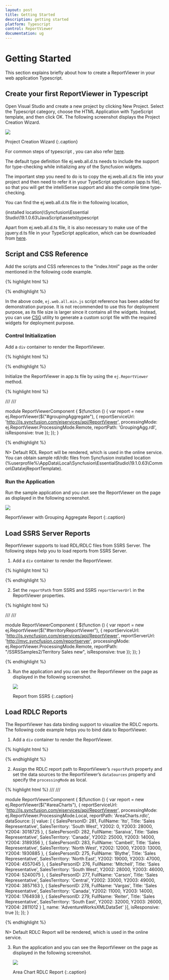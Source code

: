 ```yaml
---
layout: post
title: Getting Started
description: getting started
platform: Typescript
control: ReportViewer
documentation: ug
---
```


# Getting Started

This section explains briefly about how to create a ReportViewer in your web application Typescript.

## Create your first ReportViewer in Typescript

Open Visual Studio and create a new project by clicking New Project. Select the Typescript category, choose the HTML Application with TypeScript template, and then click OK. The following screenshot displays the Project Creation Wizard.

![](Getting-Started_images/Getting-Started_img1.png) 

Project Creation Wizard
{:.caption}

For common steps of typescript , you can also refer [here](https://help.syncfusion.com/js/typescript).

The default type definition file ej.web.all.d.ts needs to include the support for type-checking while initializing any of the Syncfusion widgets. 

The important step you need to do is to copy the ej.web.all.d.ts file into your project and then need to refer it in your TypeScript application (app.ts file), so that you will get the intelliSense support and also the compile time type-checking.

You can find the ej.web.all.d.ts file in the following location,

(installed location)\Syncfusion\Essential Studio\19.1.0.63\JavaScript\assets\typescript

Apart from ej.web.all.d.ts file, it is also necessary to make use of the jquery.d.ts file in your TypeScript application, which can be downloaded from [here](https://github.com/DefinitelyTyped/DefinitelyTyped).

## Script and CSS Reference

Add the scripts and CSS references to the “index.html” page as the order mentioned in the following code example.

{% highlight html %}

<!DOCTYPE html>
<html>
<head>
    <link href="http://cdn.syncfusion.com/19.1.0.63/js/web/bootstrap-theme/ej.web.all.min.css" rel="stylesheet" />
    <script src="https://code.jquery.com/jquery-3.0.0.min.js"></script>
    <script src="http://cdn.syncfusion.com/js/assets/external/jsrender.min.js" type="text/javascript"></script>
    <script src="https://ajax.aspnetcdn.com/ajax/jquery.validate/1.14.0/jquery.validate.min.js"></script>
    <script src="http://cdn.syncfusion.com/19.1.0.63/js/web/ej.web.all.min.js" type="text/javascript"></script>
    <script src="app.js"></script>
</head>
<body>
</body>
</html>

{% endhighlight %}

In the above code, `ej.web.all.min.js` script reference has been added for demonstration purpose. It is not recommended to use this for deployment purpose, as its file size is larger since it contains all the widgets. Instead, you can use [CSG](http://csg.syncfusion.com/# "") utility to generate a custom script file with the required widgets for deployment purpose.

### Control Initialization

Add a `div` container to render the ReportViewer.

{% highlight html %}

<!DOCTYPE html>
<html>    
     <body>
         <div id="groupingAggregate"></div>
     </body>
</html>

{% endhighlight %}

Initialize the ReportViewer in app.ts file by using the `ej.ReportViewer` method.

{% highlight html %}

/// <reference path="../tsfiles/jquery.d.ts"></reference>
/// <reference path="../tsfiles/ej.web.all.d.ts"></reference>

module ReportViewerComponent {
    $(function () {
        var report = new ej.ReportViewer($("#groupingAggregate"), {
            reportServiceUrl: 'http://js.syncfusion.com/ejservices/api/ReportViewer',
            processingMode: ej.ReportViewer.ProcessingMode.Remote,
            reportPath: 'GroupingAgg.rdl',
            isResponsive: true
        });
    });
}

{% endhighlight %}

N> Default RDL Report will be rendered, which is used in the online service. You can obtain sample rdl/rdlc files from Syncfusion installed location (%userprofile%\AppData\Local\Syncfusion\EssentialStudio\19.1.0.63\Common\Data\ejReportTemplate).

### Run the Application

Run the sample application and you can see the ReportViewer on the page as displayed in the following screenshot.

![](Getting-Started_images/Getting-Started_img2.png) 

ReportViewer with Grouping Aggregate Report
{:.caption}

## Load SSRS Server Reports

ReportViewer supports to load RDL/RDLC files from SSRS Server. The following steps help you to load reports from SSRS Server.

1. Add a `div` container to render the ReportViewer.

{% highlight html %}

<!DOCTYPE html>
<html>    
     <body>
         <div id="territoryReportViewer"></div>
     </body>
</html>

{% endhighlight %}

2. Set the `reportPath` from SSRS and SSRS `reportServerUrl` in the ReportViewer properties.

{% highlight html %}

/// <reference path="../tsfiles/jquery.d.ts"></reference>
/// <reference path="../tsfiles/ej.web.all.d.ts"></reference>

module ReportViewerComponent {
    $(function () {
         var report = new ej.ReportViewer($("#territoryReportViewer"), {
            reportServiceUrl: 'http://js.syncfusion.com/ejservices/api/ReportViewer',
            reportServerUrl: 'http://mvc.syncfusion.com/reportserver',
            processingMode: ej.ReportViewer.ProcessingMode.Remote,
            reportPath: "/SSRSSamples2/Territory Sales new",
            isResponsive: true
        });
    });	
}

{% endhighlight %}

3. Run the application and you can see the ReportViewer on the page as displayed in the following screenshot.

   ![](Getting-Started_images/Getting-Started_img3.png) 
   
   Report from SSRS
   {:.caption}

## Load RDLC Reports

The ReportViewer has data binding support to visualize the RDLC reports. The following code example helps you to bind data to ReportViewer.

1. Add a `div` container to render the ReportViewer.

{% highlight html %}

<!DOCTYPE html>
<html>    
     <body>
         <div id="areaCharts"></div>
     </body>
</html>

{% endhighlight %}

2. Assign the RDLC report path to ReportViewer’s `reportPath` property and set the data sources to the ReportViewer’s `dataSources` property and specify the `processingMode` as local.

{% highlight html %}
/// <reference path="scripts/jquery.d.ts" />
/// <reference path="scripts/ej.widgets.all.d.ts" />

module ReportViewerComponent {
    $(function () {
        var report = new ej.ReportViewer($("#areaCharts"), {
            reportServiceUrl: 'http://js.syncfusion.com/ejservices/api/ReportViewer',
            processingMode: ej.ReportViewer.ProcessingMode.Local,
            reportPath: 'AreaCharts.rdlc',
            dataSource: [{
                value: [
                    { SalesPersonID: 281, FullName: 'Ito', Title: 'Sales Representative', SalesTerritory: 'South West', Y2002: 0, Y2003: 28000, Y2004: 3018725 },
                    { SalesPersonID: 282, FullName: 'Saraiva', Title: 'Sales Representative', SalesTerritory: 'Canada', Y2002: 25000, Y2003: 14000, Y2004: 3189356 },
                    { SalesPersonID: 283, FullName: 'Cambell', Title: 'Sales Representative', SalesTerritory: 'North West', Y2002: 12000, Y2003: 13000, Y2004: 1930885 },
                    { SalesPersonID: 275, FullName: 'Blythe', Title: 'Sales Representative', SalesTerritory: 'North East', Y2002: 19000, Y2003: 47000, Y2004: 4557045 },
                    { SalesPersonID: 276, FullName: 'Mitchell', Title: 'Sales Representative', SalesTerritory: 'South West', Y2002: 28000, Y2003: 46000, Y2004: 5240075 },
                    { SalesPersonID: 277, FullName: 'Carson', Title: 'Sales Representative', SalesTerritory: 'Central', Y2002: 33000, Y2003: 49000, Y2004: 3857163 },
                    { SalesPersonID: 278, FullName: 'Vargas', Title: 'Sales Representative', SalesTerritory: 'Canada', Y2002: 11000, Y2003: 14000, Y2004: 1764938 },
                    { SalesPersonID: 279, FullName: 'Reiter', Title: 'Sales Representative', SalesTerritory: 'South East', Y2002: 32000, Y2003: 26000, Y2004: 2811012 }
                ],
                name: 'AdventureWorksXMLDataSet'
            }],
            isResponsive: true
        });
    });
}

{% endhighlight %}

N> Default RDLC Report will be rendered, which is used in the online service.

3. Run the application and you can see the ReportViewer on the page as displayed in the following screenshot.

   ![](Getting-Started_images/Getting-Started_img4.png) 
   
   Area Chart RDLC Report
   {:.caption}


